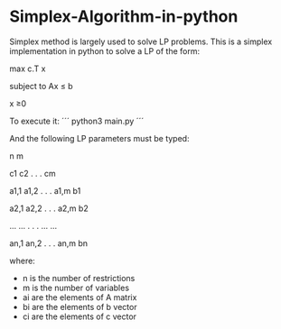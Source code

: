 # Simplex-Algorithm-in-python

Simplex method is largely used to solve LP problems. This is a simplex implementation in python to solve a LP of the form:

max c.T x

subject to Ax ≤ b

x ≥0

To execute it:
´´´
python3 main.py
´´´

And the following LP parameters must be typed:

n m

c1 c2 . . . cm

a1,1 a1,2 . . . a1,m b1

a2,1 a2,2 . . . a2,m b2

... ... . . . ... ...

an,1 an,2 . . . an,m bn

where:

* n is the number of restrictions
* m is the number of variables
* ai are the elements of A matrix
* bi are the elements of b vector
* ci are the elements of c vector
